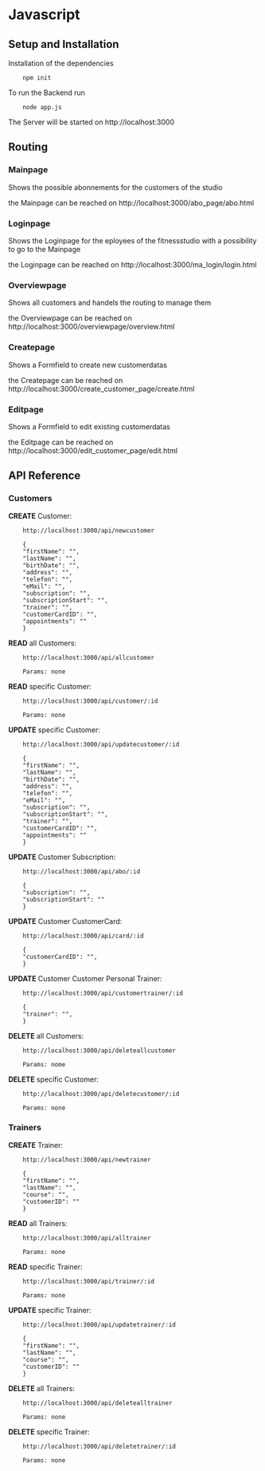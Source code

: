 # Javascript

## Setup and Installation

Installation of the dependencies

        npm init

To run the Backend run

        node app.js

The Server will be started on http://localhost:3000

## Routing

### Mainpage

Shows the possible abonnements for the customers of the studio

the Mainpage can be reached on http://localhost:3000/abo_page/abo.html

### Loginpage

Shows the Loginpage for the eployees of the fitnessstudio with a possibility to go to the Mainpage

the Loginpage can be reached on http://localhost:3000/ma_login/login.html

### Overviewpage

Shows all customers and handels the routing to manage them

the Overviewpage can be reached on http://localhost:3000/overviewpage/overview.html

### Createpage

Shows a Formfield to create new customerdatas

the Createpage can be reached on http://localhost:3000/create_customer_page/create.html

### Editpage

Shows a Formfield to edit existing customerdatas

the Editpage can be reached on http://localhost:3000/edit_customer_page/edit.html

## API Reference

### Customers

**CREATE** Customer:

        http://localhost:3000/api/newcustomer
        
        {
        "firstName": "",
        "lastName": "",
        "birthDate": "",
        "address": "",
        "telefon": "",
        "eMail": "",
        "subscription": "",
        "subscriptionStart": "",
        "trainer": "",
        "customerCardID": "",
        "appointments": ""
        }
**READ** all Customers:

        http://localhost:3000/api/allcustomer

        Params: none
**READ** specific Customer:

        http://localhost:3000/api/customer/:id

        Params: none
**UPDATE** specific Customer:

        http://localhost:3000/api/updatecustomer/:id

        {
        "firstName": "",
        "lastName": "",
        "birthDate": "",
        "address": "",
        "telefon": "",
        "eMail": "",
        "subscription": "",
        "subscriptionStart": "",
        "trainer": "",
        "customerCardID": "",
        "appointments": ""
        }
**UPDATE** Customer Subscription:

        http://localhost:3000/api/abo/:id

        {
        "subscription": "",
        "subscriptionStart": ""
        }
**UPDATE** Customer CustomerCard:

        http://localhost:3000/api/card/:id

        {
        "customerCardID": "",
        }
**UPDATE** Customer Customer Personal Trainer:

        http://localhost:3000/api/customertrainer/:id

        {
        "trainer": "",
        }
**DELETE** all Customers:

        http://localhost:3000/api/deleteallcustomer

        Params: nome
**DELETE** specific Customer:

        http://localhost:3000/api/deletecustomer/:id

        Params: none

### Trainers

**CREATE** Trainer:

        http://localhost:3000/api/newtrainer

        {
        "firstName": "",
        "lastName": "",
        "course": "",
        "customerID": ""
        }
**READ** all Trainers:

        http://localhost:3000/api/alltrainer
        
        Params: none
**READ** specific Trainer:

        http://localhost:3000/api/trainer/:id

        Params: none
**UPDATE** specific Trainer:

        http://localhost:3000/api/updatetrainer/:id

        {
        "firstName": "",
        "lastName": "",
        "course": "",
        "customerID": ""
        }
**DELETE** all Trainers:

        http://localhost:3000/api/deletealltrainer

        Params: none
**DELETE** specific Trainer:

        http://localhost:3000/api/deletetrainer/:id

        Params: none
